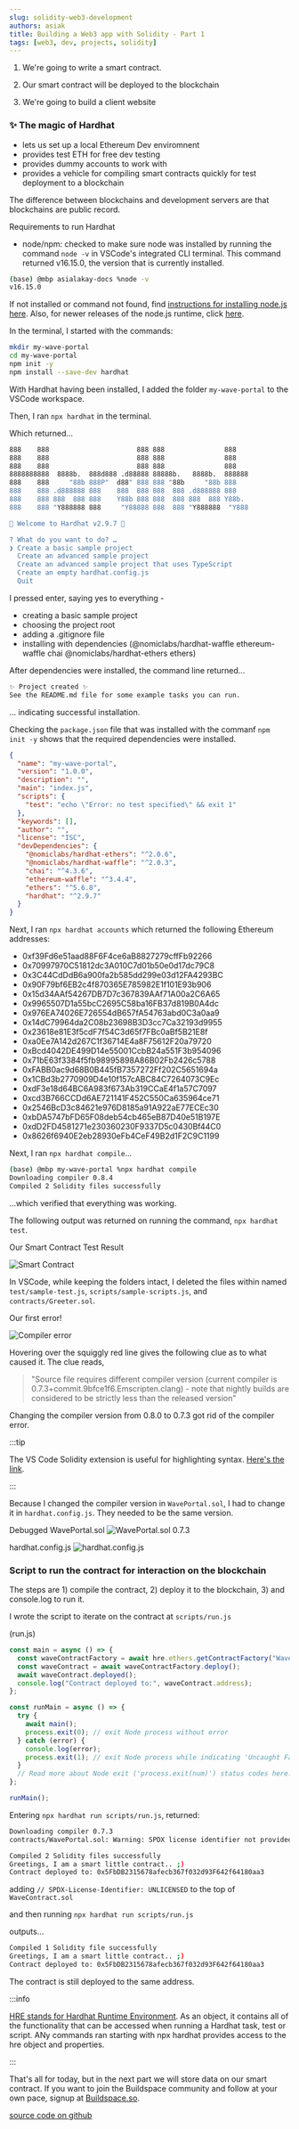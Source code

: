 ```yaml
---
slug: solidity-web3-development
authors: asiak
title: Building a Web3 app with Solidity - Part 1
tags: [web3, dev, projects, solidity]
---
```


1. We're going to write a smart contract.

2. Our smart contract will be deployed to the blockchain

3. We're going to build a client website

<!--truncate-->

### ✨ The magic of Hardhat ### 
- lets us set up a local Ethereum Dev enviromnent
- provides test ETH for free dev testing 
- provides dummy accounts to work with 
- provides a vehicle for compiling smart contracts quickly for test deployment to a blockchain

The difference between blockchains and development servers are that blockchains are public record.  

Requirements to run Hardhat
- node/npm: checked to make sure node was installed by running the command `node -v` in VSCode's integrated CLI terminal. This command returned v16.15.0, the version that is currently installed. 

```Bash
(base) @mbp asialakay-docs %node -v
v16.15.0
```
If not installed or command not found, find [instructions for installing node.js here](https://hardhat.org/tutorial/setting-up-the-environment). Also, for newer releases of the node.js runtime, click [here](https://nodejs.org/en/about/releases/).

In the terminal, I started with the commands: 

```Bash
mkdir my-wave-portal
cd my-wave-portal
npm init -y
npm install --save-dev hardhat
```

With Hardhat having been installed, I added the folder `my-wave-portal` to the VSCode workspace. 

Then, I ran `npx hardhat` in the terminal. 

Which returned... 

 
```Bash
888    888                      888 888               888
888    888                      888 888               888
888    888                      888 888               888
8888888888  8888b.  888d888 .d88888 88888b.   8888b.  888888
888    888     "88b 888P"  d88" 888 888 "88b     "88b 888
888    888 .d888888 888    888  888 888  888 .d888888 888
888    888 888  888 888    Y88b 888 888  888 888  888 Y88b.
888    888 "Y888888 888     "Y88888 888  888 "Y888888  "Y888

👷 Welcome to Hardhat v2.9.7 👷‍

? What do you want to do? … 
❯ Create a basic sample project
  Create an advanced sample project
  Create an advanced sample project that uses TypeScript
  Create an empty hardhat.config.js
  Quit

```

I pressed enter, saying yes to everything - 
- creating a basic sample project
- choosing the project root 
- adding a .gitignore file
- installing with dependencies (@nomiclabs/hardhat-waffle ethereum-waffle chai @nomiclabs/hardhat-ethers ethers)

After dependencies were installed, the command line returned... 

```Bash
✨ Project created ✨
See the README.md file for some example tasks you can run.
```

... indicating successful installation.

Checking the `package.json` file that was installed with the commanf `npm init -y` shows that the required dependencies were installed.

```JSON
{
  "name": "my-wave-portal",
  "version": "1.0.0",
  "description": "",
  "main": "index.js",
  "scripts": {
    "test": "echo \"Error: no test specified\" && exit 1"
  },
  "keywords": [],
  "author": "",
  "license": "ISC",
  "devDependencies": {
    "@nomiclabs/hardhat-ethers": "^2.0.6",
    "@nomiclabs/hardhat-waffle": "^2.0.3",
    "chai": "^4.3.6",
    "ethereum-waffle": "^3.4.4",
    "ethers": "^5.6.8",
    "hardhat": "^2.9.7"
  }
}
```

Next, I ran `npx hardhat accounts` which returned the following Ethereum addresses: 

- 0xf39Fd6e51aad88F6F4ce6aB8827279cffFb92266
- 0x70997970C51812dc3A010C7d01b50e0d17dc79C8
- 0x3C44CdDdB6a900fa2b585dd299e03d12FA4293BC
- 0x90F79bf6EB2c4f870365E785982E1f101E93b906
- 0x15d34AAf54267DB7D7c367839AAf71A00a2C6A65
- 0x9965507D1a55bcC2695C58ba16FB37d819B0A4dc
- 0x976EA74026E726554dB657fA54763abd0C3a0aa9
- 0x14dC79964da2C08b23698B3D3cc7Ca32193d9955
- 0x23618e81E3f5cdF7f54C3d65f7FBc0aBf5B21E8f
- 0xa0Ee7A142d267C1f36714E4a8F75612F20a79720
- 0xBcd4042DE499D14e55001CcbB24a551F3b954096
- 0x71bE63f3384f5fb98995898A86B02Fb2426c5788
- 0xFABB0ac9d68B0B445fB7357272Ff202C5651694a
- 0x1CBd3b2770909D4e10f157cABC84C7264073C9Ec
- 0xdF3e18d64BC6A983f673Ab319CCaE4f1a57C7097
- 0xcd3B766CCDd6AE721141F452C550Ca635964ce71
- 0x2546BcD3c84621e976D8185a91A922aE77ECEc30
- 0xbDA5747bFD65F08deb54cb465eB87D40e51B197E
- 0xdD2FD4581271e230360230F9337D5c0430Bf44C0
- 0x8626f6940E2eb28930eFb4CeF49B2d1F2C9C1199

Next, I ran `npx hardhat compile`...

```Bash
(base) @mbp my-wave-portal %npx hardhat compile
Downloading compiler 0.8.4
Compiled 2 Solidity files successfully
```

...which verified that everything was working.

The following output was returned on running the command, `npx hardhat test`.

Our Smart Contract Test Result 

![Smart Contract](./smart-contract.jpg)




In VSCode, while keeping the folders intact, I deleted the files within named `test/sample-test.js`, `scripts/sample-scripts.js`, and `contracts/Greeter.sol`.

Our first error! 

![Compiler error](./compiler-error.jpg)

Hovering over the squiggly red line gives the following clue as to what caused it. The clue reads, 
> "Source file requires different compiler version (current compiler is 0.7.3+commit.9bfce1f6.Emscripten.clang) - note that nightly builds are considered to be strictly less than the released version"

Changing the compiler version from 0.8.0 to 0.7.3 got rid of the compiler error. 

:::tip

The VS Code Solidity extension is useful for highlighting syntax. [Here's the link](https://marketplace.visualstudio.com/items?itemName=JuanBlanco.solidity).

:::

Because I changed the compiler version in `WavePortal.sol`, I had to change it in `hardhat.config.js`. They needed to be the same version. 

Debugged WavePortal.sol
![WavePortal.sol 0.7.3](./WavePortal.sol-1.jpg)

hardhat.config.js
![hardhat.config.js](./hardhat.config.js-1.jpg)

### Script to run the contract for interaction on the blockchain ##

The steps are 1) compile the contract, 2) deploy it to the blockchain, 3) and console.log to run it.

I wrote the script to iterate on the contract at `scripts/run.js`

(run.js)
```JavaScript
const main = async () => {
  const waveContractFactory = await hre.ethers.getContractFactory("WavePortal");
  const waveContract = await waveContractFactory.deploy();
  await waveContract.deployed();
  console.log("Contract deployed to:", waveContract.address);
};

const runMain = async () => {
  try {
    await main();
    process.exit(0); // exit Node process without error
  } catch (error) {
    console.log(error);
    process.exit(1); // exit Node process while indicating 'Uncaught Fatal Exception' error
  }
  // Read more about Node exit ('process.exit(num)') status codes here: https://stackoverflow.com/a/47163396/7974948
};

runMain();
```
Entering `npx hardhat run scripts/run.js`, returned: 

```bash
Downloading compiler 0.7.3
contracts/WavePortal.sol: Warning: SPDX license identifier not provided in source file. Before publishing, consider adding a comment containing "SPDX-License-Identifier: <SPDX-License>" to each source file. Use "SPDX-License-Identifier: UNLICENSED" for non-open-source code. Please see https://spdx.org for more information.

Compiled 2 Solidity files successfully
Greetings, I am a smart little contract.. ;)
Contract deployed to: 0x5FbDB2315678afecb367f032d93F642f64180aa3
```

adding `// SPDX-License-Identifier: UNLICENSED` to the top of `WaveContract.sol`


and then running `npx hardhat run scripts/run.js`

outputs... 

```Bash
Compiled 1 Solidity file successfully
Greetings, I am a smart little contract.. ;)
Contract deployed to: 0x5FbDB2315678afecb367f032d93F642f64180aa3
```
The contract is still deployed to the same address. 

:::info

[HRE stands for Hardhat Runtime Environment](https://hardhat.org/advanced/hardhat-runtime-environment). As an object, it contains all of the functionality that can be accessed when running a Hardhat task, test or script. ANy commands ran starting with npx hardhat provides access to the hre object and properties. 

:::

That's all for today, but in the next part we will store data on our smart contract. If you want to join the Buildspace community and follow at your own pace, signup at [Buildspace.so](https://www.buildspace.so).

[source code on github](https://github.com/asiakay/my-wave-portal)